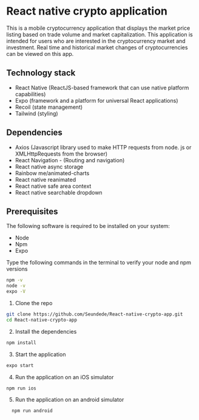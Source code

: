 # React native crypto application

This is a mobile cryptocurrency application  that displays the  market price listing based on trade volume and market capitalization. This application is intended for users who are interested in the cryptocurrency market and investment.  Real time and historical market changes of cryptocurrencies can be viewed on this app.


## Technology stack
- React Native (ReactJS-based framework that can use native platform capabilities)
- Expo (framework and a platform for universal React applications)
- Recoil (state management)
- Tailwind (styling)

## Dependencies

- Axios (Javascript library used to make HTTP requests from node. js or XMLHttpRequests from the browser)
- React Navigation - (Routing and navigation)
- React native async storage
- Rainbow me/animated-charts
- React native reanimated
- React native safe area context
- React native searchable dropdown

## Prerequisites

The following software is required to be installed on your system:
- Node 
- Npm 
- Expo

Type the following commands in the terminal to verify your node and npm versions
```bash
npm -v
node -v
expo -V
```
1. Clone the repo
```bash
git clone https://github.com/Seundede/React-native-crypto-app.git
cd React-native-crypto-app
```
2. Install the dependencies
```bash
npm install
```
3. Start the application
```bash
expo start
```
4. Run the application on an iOS simulator
```bash
npm run ios
```
5. Run the application on an android simulator
```bash
  npm run android
```

